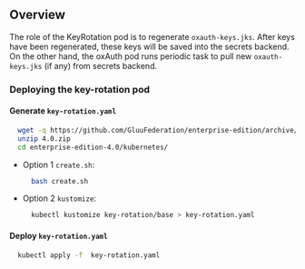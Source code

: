 ## Overview

The role of the KeyRotation pod is to regenerate `oxauth-keys.jks`. After keys have been regenerated, these keys will be saved into the secrets backend. On the other hand, the oxAuth pod runs periodic task to pull new `oxauth-keys.jks` (if any) from secrets backend.

### Deploying the key-rotation pod

#### Generate `key-rotation.yaml`

  ```bash
    wget -q https://github.com/GluuFederation/enterprise-edition/archive/4.0.zip
    unzip 4.0.zip
    cd enterprise-edition-4.0/kubernetes/
  ```

- Option 1 `create.sh`:

  ```bash
    bash create.sh
  ```
  
- Option 2 `kustomize`:

  ```bash
    kubectl kustomize key-rotation/base > key-rotation.yaml
  ```
  
#### Deploy `key-rotation.yaml`

  ```bash
    kubectl apply -f  key-rotation.yaml
  ```
